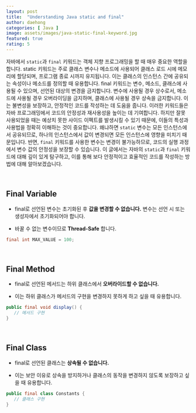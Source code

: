 ```yaml
---
layout: post
title:  "Understanding Java static and final"
author: daehong
categories: [ Java ]
image: assets/images/java-static-final-keyword.jpg
featured: true
rating: 5
---
```


자바에서 `static`과 `final` 키워드는 객체 지향 프로그래밍을 할 때 매우 중요한 역할을 합니다. static 키워드는 주로 클래스 변수나 메소드에 사용되어 클래스 로드 시에 메모리에 할당되며, 프로그램 종료 시까지 유지됩니다. 이는 클래스의 인스턴스 간에 공유되는 속성이나 메소드를 정의할 때 유용합니다.
final 키워드는 변수, 메소드, 클래스에 사용될 수 있으며, 선언된 대상의 변경을 금지합니다. 변수에 사용될 경우 상수로서, 메소드에 사용될 경우 오버라이딩을 금지하며, 클래스에 사용될 경우 상속을 금지합니다. 이는 불변성을 보장하고, 안정적인 코드를 작성하는 데 도움을 줍니다.
이러한 키워드들은 자바 프로그래밍에서 코드의 안정성과 재사용성을 높이는 데 기여합니다. 하지만 잘못 사용되었을 때는 예상치 못한 사이드 이펙트를 발생시킬 수 있기 때문에, 이들의 특성과 사용법을 정확히 이해하는 것이 중요합니다.
왜냐하면 `static` 변수는 모든 인스턴스에서 공유되므로, 하나의 인스턴스에서 값이 변경되면 모든 인스턴스에 영향을 미치기 때문입니다. 반면, `final` 키워드를 사용한 변수는 변경이 불가능하므로, 코드의 실행 과정에서 변수 값의 안정성을 보장할 수 있습니다.
이 글에서는 자바의 `static`과 `final` 키워드에 대해 깊이 있게 탐구하고, 이를 통해 보다 안정적이고 효율적인 코드를 작성하는 방법에 대해 알아보겠습니다.

<br>

## Final Variable

 - final로 선언된 변수는 초기화된 후 **값을 변경할 수 없습니다.** 변수는 선언 시 또는 생성자에서 초기화되어야 합니다.

 - 바꿀 수 없는 변수이므로 **Thread-Safe** 합니다.
 
 ```java
 final int MAX_VALUE = 100;
 ```

<br>
 
## Final Method

 - final로 선언된 메서드는 하위 클래스에서 **오버라이드할 수 없습니다.**
 
 - 이는 하위 클래스가 메서드의 구현을 변경하지 못하게 하고 싶을 때 유용합니다.
 
 ```java
 public final void display() {
    // 메서드 구현
 }
 ```

<br>

## Final Class

 - final로 선언된 클래스는 **상속될 수 없습니다.**
 
 - 이는 보안 이유로 상속을 방지하거나 클래스의 동작을 변경하지 않도록 보장하고 싶을 때 유용합니다.
 
 ```java
 public final class Constants {
    // 클래스 구현
 }
 ```